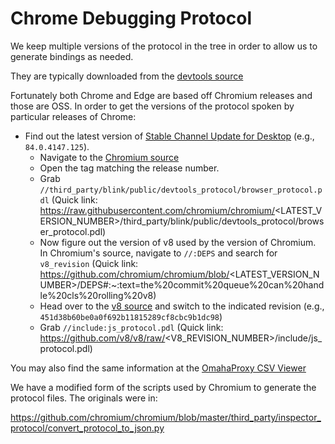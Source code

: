 # Chrome Debugging Protocol

We keep multiple versions of the protocol in the tree in order to allow
us to generate bindings as needed.

They are typically downloaded from the [devtools 
source](https://github.com/ChromeDevTools/devtools-protocol/tree/master/json)

Fortunately both Chrome and Edge are based off Chromium releases and those 
are OSS. In order to get the versions of the protocol spoken by particular
releases of Chrome:

* Find out the latest version of [Stable Channel Update for Desktop](https://chromereleases.googleblog.com/search/label/Stable%20updates)
  (e.g., `84.0.4147.125`).
  * Navigate to the [Chromium source](https://github.com/chromium/chromium/)
  * Open the tag matching the release number.
  * Grab `//third_party/blink/public/devtools_protocol/browser_protocol.pdl`
    (Quick link: https://raw.githubusercontent.com/chromium/chromium/<LATEST_VERSION_NUMBER>/third_party/blink/public/devtools_protocol/browser_protocol.pdl)
  * Now figure out the version of v8 used by the version of Chromium. In
    Chromium's source, navigate to `//:DEPS` and search for `v8_revision`
    (Quick link: https://github.com/chromium/chromium/blob/<LATEST_VERSION_NUMBER>/DEPS#:~:text=the%20commit%20queue%20can%20handle%20cls%20rolling%20v8)
  * Head over to the [v8 source](https://github.com/v8/v8) and switch to
    the indicated revision (e.g., `451d38b60be0a0f692b11815289cf8cbc9b1dc98`)
  * Grab `//include:js_protocol.pdl`
    (Quick link: https://github.com/v8/v8/raw/<V8_REVISION_NUMBER>/include/js_protocol.pdl)

You may also find the same information at the [OmahaProxy CSV 
Viewer](https://omahaproxy.appspot.com)

We have a modified form of the scripts used by Chromium to generate the
protocol files. The originals were in:
 
https://github.com/chromium/chromium/blob/master/third_party/inspector_protocol/convert_protocol_to_json.py
